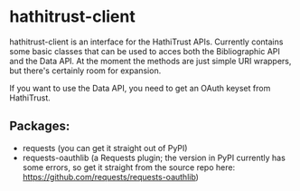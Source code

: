 hathitrust-client
=================

hathitrust-client is an interface for the HathiTrust APIs. Currently contains some basic classes that can be used to acces both the Bibliographic API and the Data API. At the moment the methods are just simple URI wrappers, but there's certainly room for expansion.

If you want to use the Data API, you need to get an OAuth keyset from HathiTrust.


Packages:
---------
* requests (you can get it straight out of PyPI)
* requests-oauthlib (a Requests plugin; the version in PyPI currently has some errors, so get it straight from the source repo here: https://github.com/requests/requests-oauthlib)